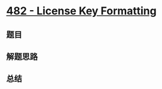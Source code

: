 # [482 - License Key Formatting](https://leetcode.com/problems/license-key-formatting/)

## 题目


## 解题思路


## 总结


